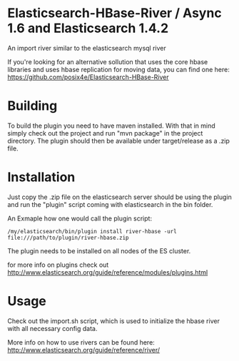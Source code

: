 Elasticsearch-HBase-River / Async 1.6 and Elasticsearch 1.4.2
==========================

An import river similar to the elasticsearch mysql river

If you're looking for an alternative sollution that uses the core hbase libraries and uses hbase replication for moving data, you can find one here:
https://github.com/posix4e/Elasticsearch-HBase-River

# Building

To build the plugin you need to have maven installed. With that in mind simply check out the project and run "mvn package" in the project directory. The plugin should then be available under target/release as a .zip file.

# Installation

Just copy the .zip file on the elasticsearch server should be using the plugin and run the "plugin" script coming with elasticsearch in the bin folder.

An Exmaple how one would call the plugin script:

	/my/elasticsearch/bin/plugin install river-hbase -url file:///path/to/plugin/river-hbase.zip

The plugin needs to be installed on all nodes of the ES cluster.

for more info on plugins check out http://www.elasticsearch.org/guide/reference/modules/plugins.html

# Usage

Check out the import.sh script, which is used to initialize the hbase river with all necessary config data.

More info on how to use rivers can be found here: http://www.elasticsearch.org/guide/reference/river/
